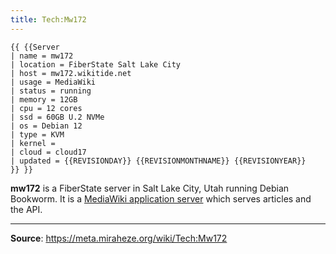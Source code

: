 ```yaml
---
title: Tech:Mw172
---
```


```
{{ {{Server
| name = mw172
| location = FiberState Salt Lake City
| host = mw172.wikitide.net
| usage = MediaWiki
| status = running
| memory = 12GB
| cpu = 12 cores
| ssd = 60GB U.2 NVMe
| os = Debian 12
| type = KVM
| kernel =
| cloud = cloud17
| updated = {{REVISIONDAY}} {{REVISIONMONTHNAME}} {{REVISIONYEAR}}
}} }}
```

**mw172** is a FiberState server in Salt Lake City, Utah running Debian Bookworm. It is a [MediaWiki application server](https://meta.miraheze.org/wiki/Tech:MediaWiki_appserver) which serves articles and the API.

----
**Source**: https://meta.miraheze.org/wiki/Tech:Mw172